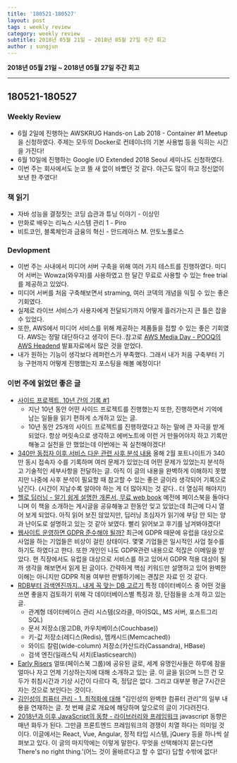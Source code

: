 ```yaml
---
title: '180521-180527'  
layout: post  
tags : weekly review
category: weekly review
subtitle: 2018년 05월 21일 ~ 2018년 05월 27일 주간 회고
author : sungjun
---
```


**2018년 05월 21일 ~ 2018년 05월 27일 주간 회고** 

---

## 180521-180527

### Weekly Review
  - 6월 2일에 진행하는 AWSKRUG Hands-on Lab 2018 - Container #1 Meetup을 신청하였다. 주제는 모두의 Docker로 컨테이너의 기본 사용법 등을 익히는 시간을 가진다!
  - 6월 10일에 진행하는 Google I/O Extended 2018 Seoul 세미나도 신청하였다.
  - 이번 주는 회사에서도 눈코 뜰 새 없이 바빴던 것 같다. 야근도 많이 하고 정신없이 보낸 한 주였다!

### 책 읽기
  - 자바 성능을 결정짓는 코딩 습관과 튜닝 이야기 - 이상민
  - 만화로 배우는 리눅스 시스템 관리 1 - Piro
  - 비트코인, 블록체인과 금융의 혁신 - 안드레아스 M. 안토노풀로스

### Devlopment
  - 이번 주는 사내에서 미디어 서버 구축을 위해 여러 가지 테스트를 진행하였다. 미디어 서버는 Wowza(와우자)를 사용하였고 한 달간 무료로 사용할 수 있는 free trial를 제공하고 있었다.
  - 미디어 서버를 처음 구축해보면서 straming, 여러 코덱의 개념을 익힐 수 있는 좋은 기회였다.
  - 실제로 라이브 서비스가 사용자에게 전달되기까지 어떻게 흘러가는지 큰 틀은 잡을 수 있었다.
  - 또한, AWS에서 미디어 서비스를 위해 제공하는 제품들을 접할 수 있는 좋은 기회였다. AWS는 정말 대단하다고 생각이 든다..참고로 [AWS Media Day - POOQ의 AWS Headend](https://www.slideshare.net/awskorea/pooq-ott-case-for-live-vod-build-on-aws) 발표자료에서 많은 것을 얻었다.
  - 내가 원하는 기능이 생각보다 레퍼런스가 부족했다. 그래서 내가 처음 구축부터 기능 구현까지 어떻게 진행했는지 포스팅을 해볼 예정이다!

### 이번 주에 읽었던 좋은 글
- [사이드 프로젝트, 10년 간의 기록 #1](https://medium.com/@jungil.han/%EC%82%AC%EC%9D%B4%EB%93%9C-%ED%94%84%EB%A1%9C%EC%A0%9D%ED%8A%B8-10%EB%85%84%EC%9D%98-%EA%B8%B0%EB%A1%9D-%ED%8C%8C%ED%8A%B8-1-63bc25f8dcfc)
  - 지난 10년 동안 어떤 사이드 프로젝트를 진행했는지 또한, 진행하면서 기억에 남는 일들을 읽기 편하게 소개하고 있는 글.
  - 10년 동안 25개의 사이드 프로젝트를 진행하였다고 하는 말에 큰 자극을 받게 되었다. 항상 머릿속으로 생각하고 에버노트에 이런 거 만들어야지 하고 기록만 해놓고 실천을 안 했었는데 이번에는 꼭 실천해야겠다!
- [340만 동접자 이후 서비스 다운 관련 사후 분석 내용](https://www.epicgames.com/fortnite/ko/news/postmortem-of-service-outage-at-3-4m-ccu) 올해 2월 포트나이트가 340만 동시 접속자 수를 기록하며 여러 문제가 있었는데 어떤 문제가 있었는지 분석하고 기술적인 세부사항을 전달하는 글. 아직 이 글의 내용을 완벽하게 이해하지 못했지만 나중에 사후 분석이 필요할 때 참고할 수 있는 좋은 글이라 생각되어 기록으로 남긴다. (시간이 지날수록 알아야 하는 게 더 많아지는 것 같다.. 더 열심히 해야지!)
- [헬로 딥러닝 - 알기 쉽게 설명한 개론서, 무료 web book](https://realhanbit.co.kr/books/136) 예전에 페이스북을 돌아다니며 이 책을 소개하는 게시글을 공유해놓고 한동안 잊고 있었는데 최근에 다시 열어 보게 되었다. 아직 읽어 보진 않았지만, 딥러닝 초심자가 읽기에 부담 안 되는 양과 난이도로 설명하고 있는 것 같아 보였다. 빨리 읽어보고 후기를 남겨봐야겠다!
- [웹사이트 운영하면 GDPR 준수해야 될까?](http://m.boannews.com/html/detail.html?tab_type=1&idx=69559) 최근에 GDPR 때문에 유럽을 대상으로 사업을 하는 기업들은 비상이 걸린 상태이다. 몇몇 기업들은 일시적인 사업 철수를 하기도 하였다고 한다. 또한 개인인 나도 GDPR관련 내용으로 적잖은 이메일을 받았다.   현 직장에서도 유럽을 대상으로 서비스를 하고 있어서 GDPR 적용 대상이 될까 생각을 해보면서 읽게 된 글이다. 간략하게 핵심 키워드만 설명하고 있어 완벽한 이해는 아니지만 GDPR 적용 여부만 판별하기에는 괜찮은 자료 인 것 같다.  
- [RDB부터 검색엔진까지.. 내게 꼭 맞는 DB 고르기](http://www.ciokorea.com/news/38041?utm_source=gaerae.com&utm_campaign=%EA%B0%9C%EB%B0%9C%EC%9E%90%EC%8A%A4%EB%9F%BD%EB%8B%A4&utm_medium=social) 특정 데이터베이스 중 어떤 것을 쓰면 좋을지 검토하기 위해 각 데이터베이스별 특징과 장, 단점들을 소개 하고 있는 글.
  - 관계형 데이터베이스 관리 시스템(오라클, 마이SQL, MS 서버, 포스트그리SQL)
  - 문서 저장소(몽고DB, 카우치베이스(Couchbase))
  - 키-값 저장소(레디스(Redis), 멤캐시드(Memcached))
  - 와이드 칼럼(wide-column) 저장소(카산드라(Cassandra), HBase)
  - 검색 엔진(일래스틱 서치(Elasticsearch))
- [Early Risers](https://mymorningroutine.com/early-risers/) 얼또(페이스북 그룹)에 공유된 글로, 세계 유명인사들은 하루에 잠을 얼마나 자고 언제 기상하는지에 대해 소개하고 있는 글. 이 글을 읽으며 느낀 건 모두가 취침시간과 기상 시간이 다르다 즉, 정답은 없다. 그리고 대부분 평균 7시간은 자는 것으로 보인다는 것이다.
- [김인성의 컴퓨터 관리 - 1. 최적화에 대해](http://minix.tistory.com/665?category=632742)  "김인성의 완벽한 컴퓨터 관리"의 일부 내용을 연재하는 글. 첫 번째 글로 개요에 해당하며 앞으로의 글이 기다려진다.
- [2018년과 이후 JavaScript의 동향 - 라이브러리와 프레임워크](https://d2.naver.com/helloworld/3259111) javascript 동향은 매년 화두가 된다. 그만큼 프론트엔드 프레임워크의 경쟁이 치열 하다는 의미일 것이다. 이글에서는 React, Vue, Angular, 정적 타입 시스템, jQuery 등을 하나씩 살펴보고 있다. 이 글의 마지막에는 이렇게 말한다. 무엇을 선택해야지 묻는다면 There's no right thing.'(어느 것이 올바르다고 할 수 없다) 답할 수밖에 없다!
